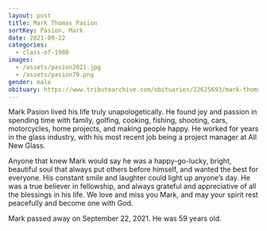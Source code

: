 ```yaml
---
layout: post
title: Mark Thomas Pasion
sortKey: Pasion, Mark
date: 2021-09-22
categories:
  - class-of-1980
images:
  - /assets/pasion2021.jpg
  - /assets/pasion79.png
gender: male
obituary: https://www.tributearchive.com/obituaries/22625693/mark-thomas-pasion
---
```

Mark Pasion lived his life truly unapologetically. He found joy and passion in spending time with family, golfing, cooking, fishing, shooting, cars, motorcycles, home projects, and making people happy. He worked for years in the glass industry, with his most recent job being a project manager at All New Glass.

Anyone that knew Mark would say he was a happy-go-lucky, bright, beautiful soul that always put others before himself, and wanted the best for everyone. His constant smile and laughter could light up anyone’s day. He was a true believer in fellowship, and always grateful and appreciative of all the blessings in his life. We love and miss you Mark, and may your spirit rest peacefully and become one with God.

Mark passed away on September 22, 2021. He was 59 years old.